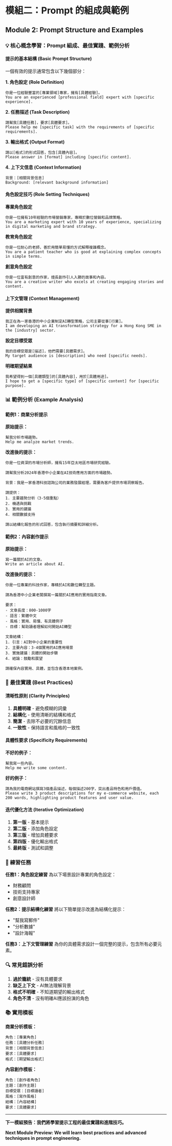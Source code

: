 # 模組二：Prompt 的組成與範例
## Module 2: Prompt Structure and Examples

### 💡 核心概念學習：Prompt 組成、最佳實踐、範例分析

#### 提示的基本結構 (Basic Prompt Structure)

一個有效的提示通常包含以下幾個部分：

**1. 角色設定 (Role Definition)**
```
你是一位經驗豐富的[專業領域]專家，擁有[具體經驗]。
You are an experienced [professional field] expert with [specific experience].
```

**2. 任務描述 (Task Description)**
```
請幫我[具體任務]，要求[具體要求]。
Please help me [specific task] with the requirements of [specific requirements].
```

**3. 輸出格式 (Output Format)**
```
請以[格式]的形式回答，包含[具體內容]。
Please answer in [format] including [specific content].
```

**4. 上下文信息 (Context Information)**
```
背景：[相關背景信息]
Background: [relevant background information]
```

#### 角色設定技巧 (Role Setting Techniques)

**專業角色設定**
```
你是一位擁有10年經驗的市場營銷專家，專精於數位營銷和品牌策略。
You are a marketing expert with 10 years of experience, specializing in digital marketing and brand strategy.
```

**教育角色設定**
```
你是一位耐心的老師，善於用簡單易懂的方式解釋複雜概念。
You are a patient teacher who is good at explaining complex concepts in simple terms.
```

**創意角色設定**
```
你是一位富有創意的作家，擅長創作引人入勝的故事和內容。
You are a creative writer who excels at creating engaging stories and content.
```

#### 上下文管理 (Context Management)

**提供相關背景**
```
我正在為一家香港的中小企業制定AI轉型策略，公司主要從事[行業]。
I am developing an AI transformation strategy for a Hong Kong SME in the [industry] sector.
```

**設定目標受眾**
```
我的目標受眾是[描述]，他們需要[具體需求]。
My target audience is [description] who need [specific needs].
```

**明確期望結果**
```
我希望得到一個[具體類型]的[具體內容]，用於[具體用途]。
I hope to get a [specific type] of [specific content] for [specific purpose].
```

### 📊 範例分析 (Example Analysis)

#### 範例1：商業分析提示

**原始提示：**
```
幫我分析市場趨勢。
Help me analyze market trends.
```

**改進後的提示：**
```
你是一位資深的市場分析師，擁有15年亞太地區市場研究經驗。

請幫我分析2024年香港中小企業在AI技術應用方面的市場趨勢。

背景：我是一家香港科技諮詢公司的業務發展經理，需要為客戶提供市場洞察報告。

請提供：
1. 主要趨勢分析（3-5個重點）
2. 機遇與挑戰
3. 實用的建議
4. 相關數據支持

請以結構化報告的形式回答，包含執行摘要和詳細分析。
```

#### 範例2：內容創作提示

**原始提示：**
```
寫一篇關於AI的文章。
Write an article about AI.
```

**改進後的提示：**
```
你是一位專業的科技作家，專精於AI和數位轉型主題。

請為香港中小企業老闆撰寫一篇關於AI應用的實用指南文章。

要求：
- 文章長度：800-1000字
- 語言：繁體中文
- 風格：實用、易懂、有具體例子
- 目標：幫助讀者理解如何開始AI轉型

文章結構：
1. 引言：AI對中小企業的重要性
2. 主要內容：3-4個實用的AI應用場景
3. 實施建議：具體的開始步驟
4. 結論：鼓勵和展望

請確保內容實用、具體，並包含香港本地案例。
```

### 🎯 最佳實踐 (Best Practices)

#### 清晰性原則 (Clarity Principles)

1. **具體明確** - 避免模糊的詞彙
2. **結構化** - 使用清晰的結構和格式
3. **簡潔** - 去除不必要的冗餘信息
4. **一致性** - 保持語言和風格的一致性

#### 具體性要求 (Specificity Requirements)

**不好的例子：**
```
幫我寫一些內容。
Help me write some content.
```

**好的例子：**
```
請為我的電商網站撰寫3個產品描述，每個描述200字，突出產品特色和用戶價值。
Please write 3 product descriptions for my e-commerce website, each 200 words, highlighting product features and user value.
```

#### 迭代優化方法 (Iterative Optimization)

1. **第一版** - 基本提示
2. **第二版** - 添加角色設定
3. **第三版** - 增加具體要求
4. **第四版** - 優化輸出格式
5. **最終版** - 測試和調整

### 📝 練習任務

**任務1：角色設定練習**
為以下場景設計專業的角色設定：
- 財務顧問
- 技術支持專家
- 創意設計師

**任務2：提示結構化練習**
將以下簡單提示改進為結構化提示：
- "幫我寫郵件"
- "分析數據"
- "設計海報"

**任務3：上下文管理練習**
為你的具體需求設計一個完整的提示，包含所有必要元素。

### 🔍 常見錯誤分析

1. **過於籠統** - 沒有具體要求
2. **缺乏上下文** - AI無法理解背景
3. **格式不明確** - 不知道期望的輸出格式
4. **角色不清** - 沒有明確AI應該扮演的角色

### 📚 實用模板

**商業分析模板：**
```
角色：[專業角色]
任務：[具體分析任務]
背景：[相關背景信息]
要求：[具體要求]
格式：[期望輸出格式]
```

**內容創作模板：**
```
角色：[創作者角色]
主題：[創作主題]
目標受眾：[目標讀者]
風格：[寫作風格]
結構：[內容結構]
要求：[具體要求]
```

---

**下一模組預告：我們將學習提示工程的最佳實踐和進階技巧。**

**Next Module Preview: We will learn best practices and advanced techniques in prompt engineering.** 